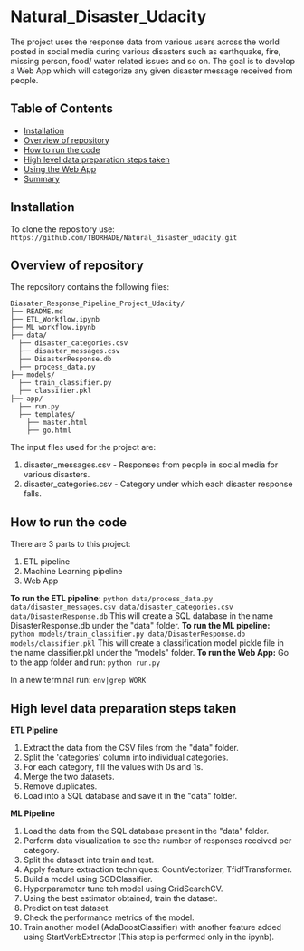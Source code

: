 # Natural_Disaster_Udacity

The project uses the response data from various users across the world posted in social media during various disasters such as earthquake, fire, missing person, food/ water related issues and so on. The goal is to develop a Web App which will categorize any given disaster message received from people.

## Table of Contents

- [Installation](#installation)
- [Overview of repository](#overview-of-repository)
- [How to run the code](#how-to-run-the-code)
- [High level data preparation steps taken](#high-level-data-preparation-steps-taken)
- [Using the Web App](#using-the-web-app)
- [Summary](#summary)

## Installation

To clone the repository use: ```https://github.com/TBORHADE/Natural_disaster_udacity.git```

## Overview of repository

The repository contains the following files:

    Diasater_Response_Pipeline_Project_Udacity/
    ├── README.md
    ├── ETL_Workflow.ipynb
    ├── ML_workflow.ipynb
    ├── data/
      ├── disaster_categories.csv
      ├── disaster_messages.csv
      ├── DisasterResponse.db
      ├── process_data.py
    ├── models/
      ├── train_classifier.py
      ├── classifier.pkl
    ├── app/
      ├── run.py
      ├── templates/
        ├── master.html
        ├── go.html

The input files used for the project are:

1) disaster_messages.csv - Responses from people in social media for various disasters.
2) disaster_categories.csv - Category under which each disaster response falls.

## How to run the code

There are 3 parts to this project:
1) ETL pipeline
2) Machine Learning pipeline
3) Web App

**To run the ETL pipeline:**
    ``` python data/process_data.py data/disaster_messages.csv data/disaster_categories.csv data/DisasterResponse.db ```
This will create a SQL database in the name DisasterResponse.db under the "data" folder.
**To run the ML pipeline:**
    ``` python models/train_classifier.py data/DisasterResponse.db models/classifier.pkl ```
This will create a classification model pickle file in the name classifier.pkl under the "models" folder.
**To run the Web App:**
Go to the app folder and run:
    ``` python run.py ```
    
In a new terminal run:
    ``` env|grep WORK ```
    

    
## High level data preparation steps taken
**ETL Pipeline**
1) Extract the data from the CSV files from the "data" folder.
2) Split the 'categories' column into individual categories.
3) For each category, fill the values with 0s and 1s.
4) Merge the two datasets.
5) Remove duplicates.
6) Load into a SQL database and save it in the "data" folder.

**ML Pipeline**
1) Load the data from the SQL database present in the "data" folder.
2) Perform data visualization to see the number of responses received per category.
3) Split the dataset into train and test.
4) Apply feature extraction techniques: CountVectorizer, TfidfTransformer.
5) Build a model using SGDClassifier.
6) Hyperparameter tune teh model using GridSearchCV.
7) Using the best estimator obtained, train the dataset.
8) Predict on test dataset.
9) Check the performance metrics of the model.
10) Train another model (AdaBoostClassifier) with another feature added using StartVerbExtractor (This step is performed only in the ipynb).

